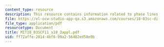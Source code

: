 ```yaml
---
content_type: resource
description: This resource contains information related to phase lines applet.
file: https://ol-ocw-studio-app-qa.s3.amazonaws.com/courses/18-03sc-differential-equations-fall-2011/ff72affe28144bf699a256482ed58e0b_MIT18_03SCF11_s10_3appl.pdf
file_type: application/pdf
resourcetype: Document
title: MIT18_03SCF11_s10_3appl.pdf
uid: ff72affe-2814-4bf6-99a2-56482ed58e0b
---
```

